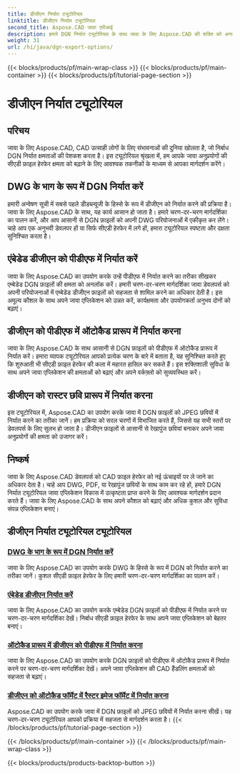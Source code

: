 ```yaml
---
title: डीजीएन निर्यात ट्यूटोरियल
linktitle: डीजीएन निर्यात ट्यूटोरियल
second_title: Aspose.CAD जावा एपीआई
description: हमारे DGN निर्यात ट्यूटोरियल के साथ जावा के लिए Aspose.CAD की शक्ति को अनलॉक करें। डीडब्ल्यूजी के हिस्से के रूप में डीजीएन को निर्यात करने से लेकर आसानी से रेखापुंज छवियां बनाने तक, कुशल सीएडी फ़ाइल हेरफेर सीखें।
weight: 31
url: /hi/java/dgn-export-options/
---
```


{{< blocks/products/pf/main-wrap-class >}}
{{< blocks/products/pf/main-container >}}
{{< blocks/products/pf/tutorial-page-section >}}

# डीजीएन निर्यात ट्यूटोरियल

## परिचय

जावा के लिए Aspose.CAD, CAD उत्साही लोगों के लिए संभावनाओं की दुनिया खोलता है, जो निर्बाध DGN निर्यात क्षमताओं की पेशकश करता है। इस ट्यूटोरियल श्रृंखला में, हम आपके जावा अनुप्रयोगों की सीएडी फ़ाइल हेरफेर क्षमता को बढ़ाने के लिए आवश्यक तकनीकों के माध्यम से आपका मार्गदर्शन करेंगे।

## DWG के भाग के रूप में DGN निर्यात करें

हमारी अन्वेषण सूची में सबसे पहले डीडब्ल्यूजी के हिस्से के रूप में डीजीएन को निर्यात करने की प्रक्रिया है। जावा के लिए Aspose.CAD के साथ, यह कार्य आसान हो जाता है। हमारे चरण-दर-चरण मार्गदर्शिका का पालन करें, और आप आसानी से DGN फ़ाइलों को अपनी DWG परियोजनाओं में एकीकृत कर लेंगे। चाहे आप एक अनुभवी डेवलपर हों या सिर्फ सीएडी हेरफेर में लगे हों, हमारा ट्यूटोरियल स्पष्टता और दक्षता सुनिश्चित करता है।

## एंबेडेड डीजीएन को पीडीएफ में निर्यात करें

जावा के लिए Aspose.CAD का उपयोग करके उन्हें पीडीएफ में निर्यात करने का तरीका सीखकर एम्बेडेड DGN फ़ाइलों की क्षमता को अनलॉक करें। हमारी चरण-दर-चरण मार्गदर्शिका जावा डेवलपर्स को अपनी परियोजनाओं में एम्बेडेड डीजीएन फ़ाइलों को सहजता से शामिल करने का अधिकार देती है। इस अमूल्य कौशल के साथ अपने जावा एप्लिकेशन को उन्नत करें, कार्यक्षमता और उपयोगकर्ता अनुभव दोनों को बढ़ाएं।

## डीजीएन को पीडीएफ में ऑटोकैड प्रारूप में निर्यात करना

जावा के लिए Aspose.CAD के साथ आसानी से DGN फ़ाइलों को पीडीएफ में ऑटोकैड प्रारूप में निर्यात करें। हमारा व्यापक ट्यूटोरियल आपको प्रत्येक चरण के बारे में बताता है, यह सुनिश्चित करते हुए कि शुरुआती भी सीएडी फ़ाइल हेरफेर की कला में महारत हासिल कर सकते हैं। इस शक्तिशाली सुविधा के साथ अपने जावा एप्लिकेशन की क्षमताओं को बढ़ाएं और अपने वर्कफ़्लो को सुव्यवस्थित करें।

## डीजीएन को रास्टर छवि प्रारूप में निर्यात करना

इस ट्यूटोरियल में, Aspose.CAD का उपयोग करके जावा में DGN फ़ाइलों को JPEG छवियों में निर्यात करने का तरीका जानें। हम प्रक्रिया को सरल चरणों में विभाजित करते हैं, जिससे यह सभी स्तरों पर डेवलपर्स के लिए सुलभ हो जाता है। डीजीएन फ़ाइलों से आसानी से रेखापुंज छवियां बनाकर अपने जावा अनुप्रयोगों की क्षमता को उजागर करें।

## निष्कर्ष

जावा के लिए Aspose.CAD डेवलपर्स को CAD फ़ाइल हेरफेर को नई ऊंचाइयों पर ले जाने का अधिकार देता है। चाहे आप DWG, PDF, या रेखापुंज छवियों के साथ काम कर रहे हों, हमारे DGN निर्यात ट्यूटोरियल जावा एप्लिकेशन विकास में उत्कृष्टता प्राप्त करने के लिए आवश्यक मार्गदर्शन प्रदान करते हैं। जावा के लिए Aspose.CAD के साथ अपने कौशल को बढ़ाएं और अधिक कुशल और सुविधा संपन्न एप्लिकेशन बनाएं।
## डीजीएन निर्यात ट्यूटोरियल ट्यूटोरियल
### [DWG के भाग के रूप में DGN निर्यात करें](./export-dgn-as-part-of-dwg/)
जावा के लिए Aspose.CAD का उपयोग करके DWG के हिस्से के रूप में DGN को निर्यात करने का तरीका जानें। कुशल सीएडी फ़ाइल हेरफेर के लिए हमारी चरण-दर-चरण मार्गदर्शिका का पालन करें।
### [एंबेडेड डीजीएन निर्यात करें](./export-embedded-dgn/)
जावा के लिए Aspose.CAD का उपयोग करके एम्बेडेड DGN फ़ाइलों को पीडीएफ में निर्यात करने पर चरण-दर-चरण मार्गदर्शिका देखें। निर्बाध सीएडी फ़ाइल हेरफेर के साथ अपने जावा एप्लिकेशन को बेहतर बनाएं।
### [ऑटोकैड प्रारूप में डीजीएन को पीडीएफ में निर्यात करना](./exporting-dgn-to-pdf/)
जावा के लिए Aspose.CAD का उपयोग करके DGN फ़ाइलों को पीडीएफ में ऑटोकैड प्रारूप में निर्यात करने पर चरण-दर-चरण मार्गदर्शिका देखें। अपने जावा एप्लिकेशन की CAD हैंडलिंग क्षमताओं को सहजता से बढ़ाएं।
### [डीजीएन को ऑटोकैड फॉर्मेट में रैस्टर इमेज फॉर्मेट में निर्यात करना](./exporting-dgn-to-raster-image/)
Aspose.CAD का उपयोग करके जावा में DGN फ़ाइलों को JPEG छवियों में निर्यात करना सीखें। यह चरण-दर-चरण ट्यूटोरियल आपको प्रक्रिया में सहजता से मार्गदर्शन करता है।
{{< /blocks/products/pf/tutorial-page-section >}}

{{< /blocks/products/pf/main-container >}}
{{< /blocks/products/pf/main-wrap-class >}}

{{< blocks/products/products-backtop-button >}}
